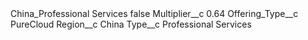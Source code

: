 <?xml version="1.0" encoding="UTF-8"?>
<CustomMetadata xmlns="http://soap.sforce.com/2006/04/metadata" xmlns:xsi="http://www.w3.org/2001/XMLSchema-instance" xmlns:xsd="http://www.w3.org/2001/XMLSchema">
    <label>China_Professional Services</label>
    <protected>false</protected>
    <values>
        <field>Multiplier__c</field>
        <value xsi:type="xsd:double">0.64</value>
    </values>
    <values>
        <field>Offering_Type__c</field>
        <value xsi:type="xsd:string">PureCloud</value>
    </values>
    <values>
        <field>Region__c</field>
        <value xsi:type="xsd:string">China</value>
    </values>
    <values>
        <field>Type__c</field>
        <value xsi:type="xsd:string">Professional Services</value>
    </values>
</CustomMetadata>
